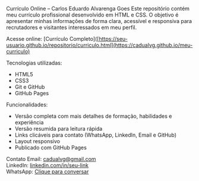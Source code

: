 Currículo Online – Carlos Eduardo Alvarenga Goes
Este repositório contém meu currículo profissional desenvolvido em HTML e CSS. O objetivo é apresentar minhas informações de forma clara, acessível e responsiva para recrutadores e visitantes interessados em meu perfil.

Acesse online:
[Currículo Completo]([https://seu-usuario.github.io/repositorio/curriculo.html](https://cadualvg.github.io/meu-curriculo)

Tecnologias utilizadas:
- HTML5
- CSS3
- Git e GitHub
- GitHub Pages

Funcionalidades:
- Versão completa com mais detalhes de formação, habilidades e experiência
- Versão resumida para leitura rápida
- Links clicáveis para contato (WhatsApp, LinkedIn, Email e GitHub)
- Layout responsivo
- Publicado com GitHub Pages

Contato
Email: cadualvg@gmail.com  
LinkedIn: [linkedin.com/in/seu-link](https://linkedin.com/in/seu-link)  
WhatsApp: [Clique para conversar](https://wa.me/5511912555919)
